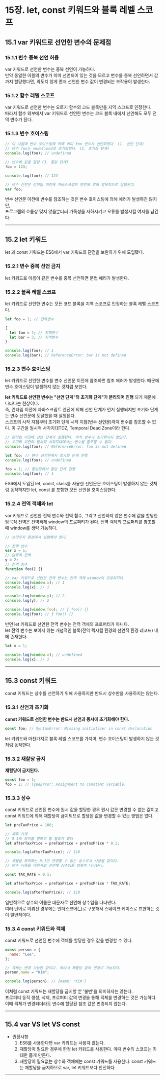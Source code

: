 # 15장. let, const 키워드와 블록 레벨 스코프

## 15.1 var 키워드로 선언한 변수의 문제점

### 15.1.1 변수 중복 선언 허용

var 키워드로 선언한 변수는 중복 선언이 가능하다.  
만약 동일한 이름의 변수가 이미 선언되어 있는 것을 모르고 변수를 중복 선언하면서 값까지 할당했다면, 의도치 않게 먼저 선언한 변수 값이 변경되는 부작용이 발생한다.

### 15.1.2 함수 레벨 스코프

var 키워드로 선언한 변수는 오로지 함수의 코드 블록만을 지역 스코프로 인정한다.  
따라서 함수 외부에서 var 키워드로 선언한 변수는 코드 블록 내에서 선언해도 모두 전역 변수가 된다.

### 15.1.3 변수 호이스팅

```javascript
// 이 시점에 변수 호이스팅에 의해 이미 foo 변수가 선언되었다. (1. 선언 단계)
// 변수 foo는 undefined로 초기화된다. (2. 초기화 단계)
console.log(foo); // undefined

// 변수에 값을 할당 (3. 할당 단계)
foo = 123;

console.log(foo); // 123

// 변수 선언은 런타임 이전에 자바스크립트 엔진에 의해 암묵적으로 실행된다.
var foo;
```

변수 선언문 이전에 변수를 참조하는 것은 변수 호이스팅에 의해 에러가 발생하진 않지만,  
프로그램의 흐름상 맞지 않을뿐더러 가독성을 저하시키고 오류를 발생시킬 여지를 남긴다.

---

## 15.2 let 키워드

let 과 const 키워드는 ES6에서 var 키워드의 단점을 보완하기 위해 도입됐다.

### 15.2.1 변수 중복 선언 금지

let 키워드로 이름이 같은 변수를 중복 선언하면 문법 에러가 발생한다.

### 15.2.2 블록 레벨 스코프

let 키워드로 선언한 변수는 모든 코드 블록을 지역 스코프로 인정하는 블록 레벨 스코프다.

```javascript
let foo = 1; // 전역변수

{
  let foo = 2; // 지역변수
  let bar = 3; // 지역변수
}

console.log(foo); // 1
console.log(bar); // ReferenceError: bar is not defined
```

### 15.2.3 변수 호이스팅

let 키워드로 선언한 변수를 변수 선언문 이전에 참조하면 참조 에러가 발생한다. 때문에 변수 호이스팅이 발생하지 않는 것처럼 보인다.

**let 키워드로 선언한 변수는 "선언 단계"와 초기화 단계"가 분리되어 진행** 되기 때문에 나타나는 현상이다.  
즉, 런타임 이전에 자바스크립트 엔진에 의해 선언 단계가 먼저 실행되지만 초기화 단계는 변수 선언문에 도달했을 때 실행된다.  
스코프의 시작 지점부터 초기화 단계 시작 지점(변수 선언문)까지 변수를 참조할 수 없다. 이 구간을 일시적 사각지대TDZ, Temporal Dead Zone이라 한다.

```javascript
// 런타임 이전에 선언 단계가 실행된다. 아직 변수가 초기화되지 않았다.
// 초기화 이전의 일시적 사각지대에서는 변수를 참조할 수 없다.
console.log(foo); // ReferenceError: foo is not defined

let foo; // 변수 선언문에서 초기화 단계 진행
console.log(foo); // undefined

foo = 1; // 할당문에서 할당 단계 진행
console.log(foo); // 1
```

ES6에서 도입된 let, const, class를 사용한 선언문은 호이스팅이 발생하지 않는 것처럼 동작하지만 let, const 를 포함한 모든 선언을 호이스팅한다.

### 15.2.4 전역 객체와 let

var 키워드로 선언한 전역 변수와 전역 함수, 그리고 선언하지 않은 변수에 값을 할당한 암묵적 전역은 전역객체 window의 프로퍼티가 된다. 전역 객체의 프로퍼티를 참조할 때 window를 생략 가능하다.

```javascript
// 브라우저 환경에서 실행해야 한다.

// 전역 변수
var x = 1;
// 암묵적 전역
y = 2;
// 전역 함수
function foo() {}

// var 키워드로 선언한 전역 변수는 전역 객체 window의 프로퍼티다.
console.log(window.x); // 1
console.log(x); // 1

console.log(window.y); // 2
console.log(y); // 2

console.log(window.foo); // ƒ foo() {}
console.log(foo); // ƒ foo() {}
```

반면 let 키워드로 선언한 전역 변수는 전역 객체의 프로퍼티가 아니다.  
let 전역 변수는 보이지 않는 개념적인 블록(전역 렉시컬 환경의 선언적 환경 레코드) 내에 존재한다.

```javascript
let x = 1;

console.log(window.x); // undefined
console.log(x); // 1
```

---

## 15.3 const 키워드

const 키워드는 상수를 선언하기 위해 사용하지만 반드시 상수만을 사용하지는 않는다.

### 15.3.1 선언과 초기화

**const 키워드로 선언한 변수는 반드시 선언과 동시에 초기화해야 한다.**

```javascript
const foo; // SyntaxError: Missing initializer in const declaration
```

let 키워드와 마찬가지로 블록 레벨 스코프를 가지며, 변수 호이스팅이 발생하지 않는 것처럼 동작한다.

### 15.3.2 재할당 금지

**재할당이 금지된다.**

```javascript
const foo = 1;
foo = 2; // TypeError: Assignment to constant variable.
```

### 15.3.3 상수

const 키워드로 선언된 변수에 원시 값을 할당한 경우 원시 값은 변경할 수 없는 값이고 const 키워드에 의해 재할당이 금지되므로 할당된 값을 변경할 수 있는 방법은 없다.

```javascript
let preTaxPrice = 100;

// 세후 가격
// 0.1의 의미를 명확히 할 필요가 있다
let afterTaxPrice = preTaxPrice + preTaxPrice * 0.1;

console.log(afterTaxPrice); // 110

// 세율을 의미하는 0.1은 변경할 수 없는 상수로서 사용될 값이다.
// 변수 이름을 대문자로 선언해 상수임을 명확히 나타낸다.

const TAX_RATE = 0.1;

let afterTaxPrice = preTaxPrice + preTaxPrice * TAX_RATE;

console.log(afterTaxPrice); // 110
```

일반적으로 상수의 이름은 대문자로 선언해 상수임을 나타낸다.  
여러 단어로 이뤄진 경우에는 언더스코어(\_)로 구분해서 스네이크 케이스로 표현하는 것이 일반적이다.

### 15.3.4 const 키워드와 객체

const 키워드로 선언된 변수에 객체를 할당한 경우 값을 변경할 수 있다.

```javascript
const person = {
  name: "Lee",
};

// 객체는 변경 가능한 값이다. 따라서 재할당 없이 변경이 가능하다.
person.name = "Kim";

console.log(person); // {name: 'Kim'}
```

이처럼 const 키워드는 재할당을 금지할 뿐 '불변'을 의미하지는 않는다.  
프로퍼티 동적 생성, 삭제, 프로퍼티 값의 변경을 통해 객체를 변경하는 것은 가능하다.  
이때 객체가 변경되더라도 변수에 할당된 참조 값은 변경되지 않는다.

---

## 15.4 var VS let VS const

- 권장사항
  1. ES6를 사용한다면 var 키워드는 사용치 않는다.
  2. 재할당이 필요한 경우에 한정 let 키워드를 사용한다. 이때 변수의 스코프는 최대한 좁게 만든다.
  3. 재할당이 필요없는 상수와 객체에는 const 키워드를 사용한다. const 키워드는 재할당을 금지하므로 var, let 키워드보다 안전하다.

---

